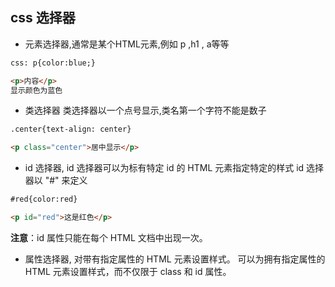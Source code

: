 ## css 选择器

* 元素选择器,通常是某个HTML元素,例如 p ,h1 , a等等 
```html
css: p{color:blue;}

<p>内容</p>
显示颜色为蓝色

```
* 类选择器 类选择器以一个点号显示,类名第一个字符不能是数子
```html
.center{text-align: center}

<p class="center">居中显示</p>
```
* id 选择器, id 选择器可以为标有特定 id 的 HTML 元素指定特定的样式 id 选择器以 "#" 来定义
```html
#red{color:red}

<p id="red">这是红色</p>
```
**注意**：id 属性只能在每个 HTML 文档中出现一次。

* 属性选择器, 对带有指定属性的 HTML 元素设置样式。
   可以为拥有指定属性的 HTML 元素设置样式，而不仅限于 class 和 id 属性。
```html

```